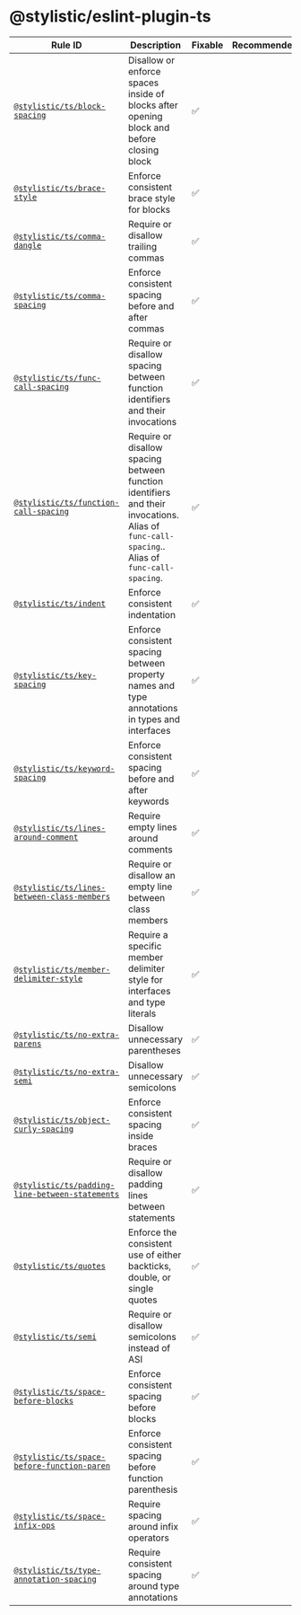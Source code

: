 <!--
/**
 * This file is GENERATED by scripts/prepare.ts
 * DO NOT EDIT THIS FILE DIRECTLY
 */
-->

# @stylistic/eslint-plugin-ts

| Rule ID | Description | Fixable | Recommended |
| --- | --- | --- | --- |
| [`@stylistic/ts/block-spacing`](./rules/block-spacing) | Disallow or enforce spaces inside of blocks after opening block and before closing block | ✅ |  |
| [`@stylistic/ts/brace-style`](./rules/brace-style) | Enforce consistent brace style for blocks | ✅ |  |
| [`@stylistic/ts/comma-dangle`](./rules/comma-dangle) | Require or disallow trailing commas | ✅ |  |
| [`@stylistic/ts/comma-spacing`](./rules/comma-spacing) | Enforce consistent spacing before and after commas | ✅ |  |
| [`@stylistic/ts/func-call-spacing`](./rules/func-call-spacing) | Require or disallow spacing between function identifiers and their invocations | ✅ |  |
| [`@stylistic/ts/function-call-spacing`](./rules/function-call-spacing) | Require or disallow spacing between function identifiers and their invocations. Alias of `func-call-spacing`.. Alias of `func-call-spacing`. | ✅ |  |
| [`@stylistic/ts/indent`](./rules/indent) | Enforce consistent indentation | ✅ |  |
| [`@stylistic/ts/key-spacing`](./rules/key-spacing) | Enforce consistent spacing between property names and type annotations in types and interfaces | ✅ |  |
| [`@stylistic/ts/keyword-spacing`](./rules/keyword-spacing) | Enforce consistent spacing before and after keywords | ✅ |  |
| [`@stylistic/ts/lines-around-comment`](./rules/lines-around-comment) | Require empty lines around comments | ✅ |  |
| [`@stylistic/ts/lines-between-class-members`](./rules/lines-between-class-members) | Require or disallow an empty line between class members | ✅ |  |
| [`@stylistic/ts/member-delimiter-style`](./rules/member-delimiter-style) | Require a specific member delimiter style for interfaces and type literals | ✅ |  |
| [`@stylistic/ts/no-extra-parens`](./rules/no-extra-parens) | Disallow unnecessary parentheses | ✅ |  |
| [`@stylistic/ts/no-extra-semi`](./rules/no-extra-semi) | Disallow unnecessary semicolons | ✅ |  |
| [`@stylistic/ts/object-curly-spacing`](./rules/object-curly-spacing) | Enforce consistent spacing inside braces | ✅ |  |
| [`@stylistic/ts/padding-line-between-statements`](./rules/padding-line-between-statements) | Require or disallow padding lines between statements | ✅ |  |
| [`@stylistic/ts/quotes`](./rules/quotes) | Enforce the consistent use of either backticks, double, or single quotes | ✅ |  |
| [`@stylistic/ts/semi`](./rules/semi) | Require or disallow semicolons instead of ASI | ✅ |  |
| [`@stylistic/ts/space-before-blocks`](./rules/space-before-blocks) | Enforce consistent spacing before blocks | ✅ |  |
| [`@stylistic/ts/space-before-function-paren`](./rules/space-before-function-paren) | Enforce consistent spacing before function parenthesis | ✅ |  |
| [`@stylistic/ts/space-infix-ops`](./rules/space-infix-ops) | Require spacing around infix operators | ✅ |  |
| [`@stylistic/ts/type-annotation-spacing`](./rules/type-annotation-spacing) | Require consistent spacing around type annotations | ✅ |  |
